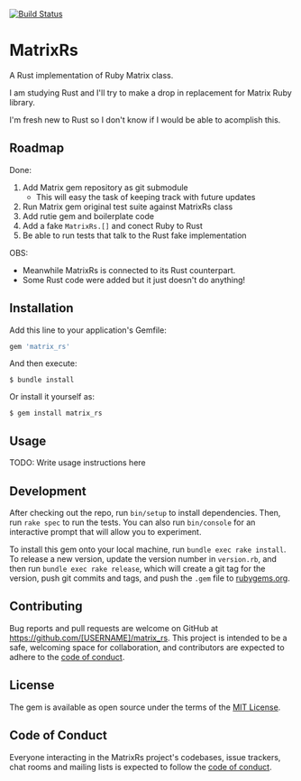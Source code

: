 [![Build Status](https://travis-ci.com/abinoam/matrix_rs.svg?token=jLesqB3VvKRLAuZkesEy&branch=master)](https://travis-ci.com/abinoam/matrix_rs)

# MatrixRs

A Rust implementation of Ruby Matrix class.

I am studying Rust and I'll try to make a drop in replacement for Matrix Ruby library.

I'm fresh new to Rust so I don't know if I would be able to acomplish this.

## Roadmap

Done:
1. Add Matrix gem repository as git submodule
    - This will easy the task of keeping track with future updates
2. Run Matrix gem original test suite against MatrixRs class
3. Add rutie gem and boilerplate code
4. Add a fake `MatrixRs.[]` and conect Ruby to Rust
5. Be able to run tests that talk to the Rust fake implementation

OBS:
- Meanwhile MatrixRs is connected to its Rust counterpart.
- Some Rust code were added but it just doesn't do anything!

## Installation

Add this line to your application's Gemfile:

```ruby
gem 'matrix_rs'
```

And then execute:

    $ bundle install

Or install it yourself as:

    $ gem install matrix_rs

## Usage

TODO: Write usage instructions here

## Development

After checking out the repo, run `bin/setup` to install dependencies. Then, run `rake spec` to run the tests. You can also run `bin/console` for an interactive prompt that will allow you to experiment.

To install this gem onto your local machine, run `bundle exec rake install`. To release a new version, update the version number in `version.rb`, and then run `bundle exec rake release`, which will create a git tag for the version, push git commits and tags, and push the `.gem` file to [rubygems.org](https://rubygems.org).

## Contributing

Bug reports and pull requests are welcome on GitHub at https://github.com/[USERNAME]/matrix_rs. This project is intended to be a safe, welcoming space for collaboration, and contributors are expected to adhere to the [code of conduct](https://github.com/[USERNAME]/matrix_rs/blob/master/CODE_OF_CONDUCT.md).


## License

The gem is available as open source under the terms of the [MIT License](https://opensource.org/licenses/MIT).

## Code of Conduct

Everyone interacting in the MatrixRs project's codebases, issue trackers, chat rooms and mailing lists is expected to follow the [code of conduct](https://github.com/[USERNAME]/matrix_rs/blob/master/CODE_OF_CONDUCT.md).
